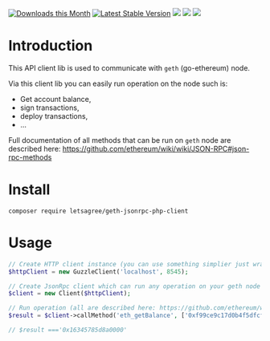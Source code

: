 [![Downloads this Month](https://img.shields.io/packagist/dm/letsagree/geth-jsonrpc-php-client.svg)](https://packagist.org/packages/letsagree/geth-jsonrpc-php-client)
[![Latest Stable Version](https://poser.pugx.org/letsagree/geth-jsonrpc-php-client/v/stable)](https://github.com/letsagree/geth-jsonrpc-php-client/releases)
![](https://travis-ci.org/letsagree/geth-jsonrpc-php-client.svg?branch=master)
![](https://scrutinizer-ci.com/g/letsagree/geth-jsonrpc-php-client/badges/quality-score.png?b=master)
![](https://scrutinizer-ci.com/g/letsagree/geth-jsonrpc-php-client/badges/coverage.png?b=master)

# Introduction
This API client lib is used to communicate with `geth` (go-ethereum) node.

Via this client lib you can easily run operation on the node such is:
* Get account balance,
* sign transactions,
* deploy transactions,
* ...

Full documentation of all methods that can be run on `geth` node are
described here: https://github.com/ethereum/wiki/wiki/JSON-RPC#json-rpc-methods


# Install
```
composer require letsagree/geth-jsonrpc-php-client
```

# Usage
```php
// Create HTTP client instance (you can use something simplier just wrap it by using IHttpClient interface)
$httpClient = new GuzzleClient('localhost', 8545);

// Create JsonRpc client which can run any operation on your geth node
$client = new Client($httpClient);

// Run operation (all are described here: https://github.com/ethereum/wiki/wiki/JSON-RPC#json-rpc-methods)
$result = $client->callMethod('eth_getBalance', ['0xf99ce9c17d0b4f5dfcf663b16c95b96fd47fc8ba', 'latest']);

// $result ==='0x16345785d8a0000'
```
